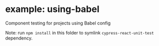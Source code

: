 # example: using-babel

Component testing for projects using Babel config

Note: run `npm install` in this folder to symlink `cypress-react-unit-test` dependency.
